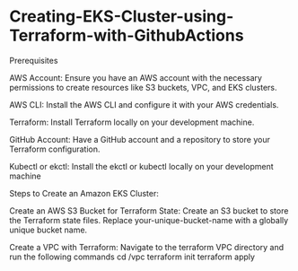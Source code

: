 # Creating-EKS-Cluster-using-Terraform-with-GithubActions

Prerequisites

AWS Account:
Ensure you have an AWS account with the necessary permissions to create resources like S3 buckets, VPC, and EKS clusters.

AWS CLI:
Install the AWS CLI and configure it with your AWS credentials.

Terraform:
Install Terraform locally on your development machine.

GitHub Account:
Have a GitHub account and a repository to store your Terraform configuration.

Kubectl or ekctl:
Install the ekctl or kubectl locally on your development machine

Steps to Create an Amazon EKS Cluster:

Create an AWS S3 Bucket for Terraform State:
Create an S3 bucket to store the Terraform state files. Replace your-unique-bucket-name with a globally unique bucket name.

Create a VPC with Terraform:
Navigate to the terraform VPC directory and run the following commands
cd /vpc
terraform init
terraform apply

